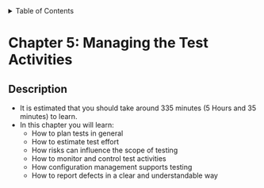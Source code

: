 <details>
  <summary>Table of Contents</summary>
  <ul>
    <li><a href="/README.md">Home</a></li>
    <li><a href="../Chapter 1/Chapter_1_Home.md">Chapter 1</a></li>
    <li><a href="../Chapter 2/Chapter_2_Home.md">Chapter 2</a></li>
    <li><a href="../Chapter 3/Chapter_3_Home.md">Chapter 3</a></li>
    <li><a href="../Chapter 4/Chapter_4_Home.md">Chapter 4</a></li>
    <li><a href="Chapter_5_Home.md">Chapter 5</a></li>
    <li><a href="../Chapter 6/Chapter_6_Home.md">Chapter 6</a></li>
  </ul>
</details>

# Chapter 5: Managing the Test Activities

## Description

- It is estimated that you should take around 335 minutes (5 Hours and 35 minutes) to learn.
- In this chapter you will learn:
  - How to plan tests in general
  - How to estimate test effort
  - How risks can influence the scope of testing
  - How to monitor and control test activities
  - How configuration management supports testing
  - How to report defects in a clear and understandable way
